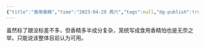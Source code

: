 ```yaml
---
{"title":"食用香精","time":"2023-04-29 周六","tags":null,"dg-publish":true,"permalink":"/300 评价/Z 配料详解/食用香精/","dgPassFrontmatter":true,"created":"2024-01-25T18:45:04.000+08:00","updated":"2024-01-25T18:45:04.000+08:00"}
---
```



虽然标了跟没标差不多，但香精多半成分复杂，笼统写成食用香精怕也是无奈之举。只能说该整体目前认为可用。